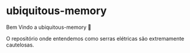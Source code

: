 # ubiquitous-memory

Bem Vindo a ubiquitous-memory :tada:

O repositório onde entendemos como serras elétricas são extremamente cautelosas.